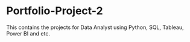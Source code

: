 # Portfolio-Project-2
This contains the projects for Data Analyst using Python, SQL, Tableau, Power BI and etc.
